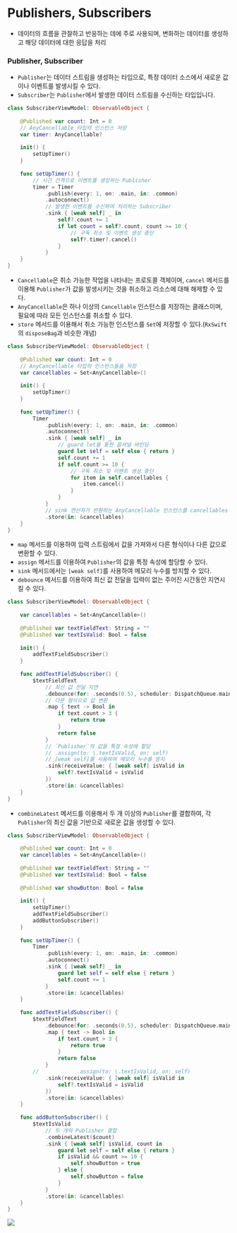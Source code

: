 # Publishers, Subscribers
- 데이터의 흐름을 관찰하고 반응하는 데에 주로 사용되며, 변화하는 데이터를 생성하고 해당 데이터에 대한 응답을 처리

### Publisher, Subscriber
- `Publisher`는 데이터 스트림을 생성하는 타입으로, 특정 데이터 소스에서 새로운 값이나 이벤트를 발생시킬 수 있다.
- `Subscriber`는 `Publisher`에서 발생한 데이터 스트림을 수신하는 타입입니다.
```swift
class SubscriberViewModel: ObservableObject {
    
    @Published var count: Int = 0
    // AnyCancellable 타입의 인스턴스 저장
    var timer: AnyCancellable?
    
    init() {
        setUpTimer()
    }
    
    func setUpTimer() {
        // 시간 간격으로 이벤트를 생성하는 Publisher
        timer = Timer
            .publish(every: 1, on: .main, in: .common)
            .autoconnect()
            // 발생한 이벤트를 수신하여 처리하는 Subscriber
            .sink { [weak self] _ in
                self?.count += 1
                if let count = self?.count, count >= 10 {
                    // 구독 취소 및 이벤트 생성 중단
                    self?.timer?.cancel()
                }
            }
    }
}
```
- `Cancellable`은 취소 가능한 작업을 나타내는 프로토콜 객체이며, `cancel` 메서드를 이용해 `Publisher`가 값을 발생시키는 것을 취소하고 리소스에 대해 해제할 수 있다.
- `AnyCancellable`은 하나 이상의 `Cancellable` 인스턴스를 저장하는 클래스이며, 필요에 따라 모든 인스턴스를 취소할 수 있다.
- `store` 메서드를 이용해서 취소 가능한 인스턴스를 `Set`에 저장할 수 있다.(`RxSwift`의 `disposeBag`과 비슷한 개념)
```swift
class SubscriberViewModel: ObservableObject {
    
    @Published var count: Int = 0
    // AnyCancellable 타입의 인스턴스들을 저장
    var cancellables = Set<AnyCancellable>()
    
    init() {
        setUpTimer()
    }
    
    func setUpTimer() {
        Timer
            .publish(every: 1, on: .main, in: .common)
            .autoconnect()
            .sink { [weak self] _ in
                // guard let을 통한 옵셔널 바인딩
                guard let self = self else { return }
                self.count += 1
                if self.count >= 10 {
                    // 구독 취소 및 이벤트 생성 중단
                    for item in self.cancellables {
                        item.cancel()
                    }
                }
            }
            // sink 연산자가 반환하는 AnyCancellable 인스턴스를 cancellables 변수에 저장
            .store(in: &cancellables)
    }
}
```
- `map` 메서드를 이용하여 입력 스트림에서 값을 가져와서 다른 형식이나 다른 값으로 변환할 수 있다.
- `assign` 메서드를 이용하여 `Publisher`의 값을 특정 속성에 할당할 수 있다.
- `sink` 메서드에서는 `[weak self]`를 사용하여 메모리 누수를 방지할 수 있다.
- `debounce` 메서드를 이용하여 최신 값 전달을 입력이 없는 주어진 시간동안 지연시킬 수 있다.
```swift
class SubscriberViewModel: ObservableObject {
    
    var cancellables = Set<AnyCancellable>()
    
    @Published var textFieldText: String = ""
    @Published var textIsValid: Bool = false
    
    init() {
        addTextFieldSubscriber()
    }
    
    func addTextFieldSubscriber() {
        $textFieldText
            // 최신 값 전달 지연
            .debounce(for: .seconds(0.5), scheduler: DispatchQueue.main)
            // 다른 형식으로 값 변환
            .map { text -> Bool in
                if text.count > 3 {
                    return true
                }
                return false
            }
            // `Publisher`의 값을 특정 속성에 할당
            // .assign(to: \.textIsValid, on: self)
            // [weak self]를 사용하여 메모리 누수를 방지
            .sink(receiveValue: { [weak self] isValid in
                self?.textIsValid = isValid
            })
            .store(in: &cancellables)
    }
}
```
- `combineLatest` 메서드를 이용해서 두 개 이상의 `Publisher`를 결합하여, 각 `Publisher`의 최신 값을 기반으로 새로운 값을 생성할 수 있다.
```swift
class SubscriberViewModel: ObservableObject {
    
    @Published var count: Int = 0
    var cancellables = Set<AnyCancellable>()
    
    @Published var textFieldText: String = ""
    @Published var textIsValid: Bool = false
    
    @Published var showButton: Bool = false
    
    init() {
        setUpTimer()
        addTextFieldSubscriber()
        addButtonSubscriber()
    }
    
    func setUpTimer() {
        Timer
            .publish(every: 1, on: .main, in: .common)
            .autoconnect()
            .sink { [weak self] _ in
                guard let self = self else { return }
                self.count += 1
            }
            .store(in: &cancellables)
    }
    
    func addTextFieldSubscriber() {
        $textFieldText
            .debounce(for: .seconds(0.5), scheduler: DispatchQueue.main)
            .map { text -> Bool in
                if text.count > 3 {
                    return true
                }
                return false
            }
        //            .assign(to: \.textIsValid, on: self)
            .sink(receiveValue: { [weak self] isValid in
                self?.textIsValid = isValid
            })
            .store(in: &cancellables)
    }
    
    func addButtonSubscriber() {
        $textIsValid
            // 두 개의 Publisher 결합
            .combineLatest($count)
            .sink { [weak self] isValid, count in
                guard let self = self else { return }
                if isValid && count >= 10 {
                    self.showButton = true
                } else {
                    self.showButton = false
                }
            }
            .store(in: &cancellables)
    }
}
```
![](https://velog.velcdn.com/images/snack/post/c458e4b2-8df3-411b-9b7d-4866ae2601f0/image.png)


